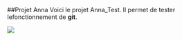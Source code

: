 ##Projet Anna
Voici le projet Anna_Test.
Il permet de tester lefonctionnement de **git**.

![](https://www.01gifs.com/smileys/reflexion/1.gif)
